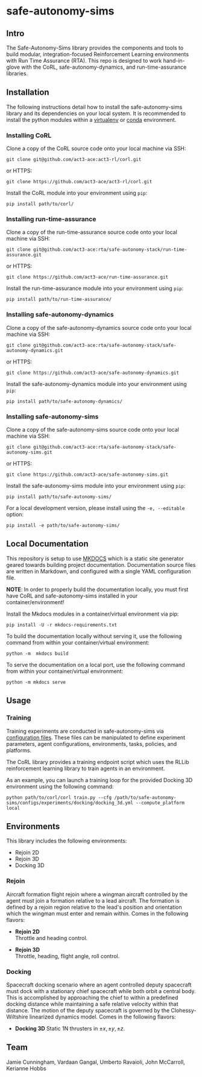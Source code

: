 # safe-autonomy-sims


## Intro
The Safe-Autonomy-Sims library provides the components and
tools to build modular, integration-focused Reinforcement 
Learning environments with Run Time Assurance (RTA). 
This repo is designed to work hand-in-glove with the CoRL,
safe-autonomy-dynamics, and run-time-assurance libraries.

## Installation
The following instructions detail how to install 
the safe-autonomy-sims library and its dependencies on your local system.
It is recommended to install the python modules within 
a [virtualenv](https://virtualenv.pypa.io/en/stable/#)
or [conda](https://docs.conda.io/projects/conda/en/latest/index.html) environment.

### Installing CoRL
Clone a copy of the CoRL source code onto
your local machine via SSH:
```shell
git clone git@github.com/act3-ace:act3-rl/corl.git
```
or HTTPS:
```shell
git clone https://github.com/act3-ace/act3-rl/corl.git
```

Install the CoRL module into your 
environment using `pip`:
```shell
pip install path/to/corl/
```

### Installing run-time-assurance
Clone a copy of the run-time-assurance source code onto
your local machine via SSH:
```shell
git clone git@github.com/act3-ace:rta/safe-autonomy-stack/run-time-assurance.git
```
or HTTPS:
```shell
git clone https://github.com/act3-ace/run-time-assurance.git
```

Install the run-time-assurance module into your 
environment using `pip`:
```shell
pip install path/to/run-time-assurance/
```

### Installing safe-autonomy-dynamics
Clone a copy of the safe-autonomy-dynamics source code onto
your local machine via SSH:
```shell
git clone git@github.com/act3-ace:rta/safe-autonomy-stack/safe-autonomy-dynamics.git
```
or HTTPS:
```shell
git clone https://github.com/act3-ace/safe-autonomy-dynamics.git
```

Install the safe-autonomy-dynamics module into your 
environment using `pip`:
```shell
pip install path/to/safe-autonomy-dynamics/
```

### Installing safe-autonomy-sims
Clone a copy of the safe-autonomy-sims source code 
onto your local machine via SSH:
```shell
git clone git@github.com/act3-ace:rta/safe-autonomy-stack/safe-autonomy-sims.git
```
or HTTPS:
```shell
git clone https://github.com/act3-ace/safe-autonomy-sims.git
```

Install the safe-autonomy-sims module into your 
environment using `pip`:
```shell
pip install path/to/safe-autonomy-sims/
```

For a local development version, please install 
using the `-e, --editable` option:
```shell
pip install -e path/to/safe-autonomy-sims/
```

## Local Documentation

This repository is setup to use [MKDOCS](https://www.mkdocs.org/)
which is a static site generator geared towards building 
project documentation. Documentation source files are 
written in Markdown, and configured with a single YAML 
configuration file.

**NOTE**: In order to properly build the documentation locally, you must first 
have CoRL and safe-autonomy-sims installed in your container/environment!

Install the Mkdocs modules in a container/virtual environment via pip:
```shell
pip install -U -r mkdocs-requirements.txt
```
To build the documentation locally without serving it, use
the following command from within your container/virtual environment:
```shell
python -m  mkdocs build
```
To serve the documentation on a local port, use the following
command from within your container/virtual environment: 
```shell
python -m mkdocs serve 
```
    

## Usage

### Training

Training experiments are conducted in safe-autonomy-sims via
[configuration files](configs). These files can be manipulated
to define experiment parameters, agent configurations,
environments, tasks, policies, and platforms.

The CoRL library provides a training endpoint script which
uses the RLLib reinforcement learning library to train agents
in an environment.

As an example, you can launch a training loop for the
provided Docking 3D environment using the following command:
```shell
python path/to/corl/corl train.py --cfg /path/to/safe-autonomy-sims/configs/experiments/docking/docking_3d.yml --compute_platform local
```

## Environments

This library includes the following environments:

- Rejoin 2D
- Rejoin 3D
- Docking 3D
  

### Rejoin
Aircraft formation flight rejoin where a wingman aircraft controlled by the agent must join a formation relative to a lead aircraft. The formation is defined by a rejoin region relative to the lead's position and orientation which the wingman must enter and remain within. Comes in the following flavors:

-  **Rejoin 2D**  
Throttle and heading control.  

-  **Rejoin 3D**  
Throttle, heading, flight angle, roll control.  


### Docking
Spacecraft docking scenario where an agent controlled deputy spacecraft must dock with a stationary chief spacecraft while both orbit a central body. This is accomplished by approaching the chief to within a predefined docking distance while maintaining a safe relative velocity within that distance. The motion of the deputy spacecraft is governed by the Clohessy-Wiltshire linearized dynamics model. Comes in the following flavors: 

-  **Docking 3D**
Static 1N thrusters in $\pm x, \pm y, \pm z$.


## Team
Jamie Cunningham,
Vardaan Gangal,
Umberto Ravaioli,
John McCarroll,
Kerianne Hobbs
